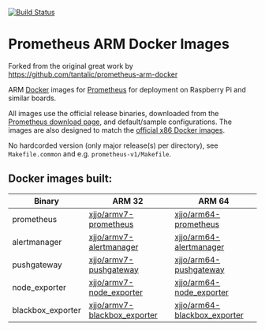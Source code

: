 [![Build
Status](https://travis-ci.org/jjo/prometheus-arm-docker.svg?branch=master)](https://travis-ci.org/jjo/prometheus-arm-docker)
# Prometheus ARM Docker Images

Forked from the original great work by
<https://github.com/tantalic/prometheus-arm-docker>

ARM [Docker][docker] images for [Prometheus][prometheus] for
deployment on Raspberry Pi and similar boards.

All images use the official release binaries, downloaded from the
[Prometheus download page][prom-downloads], and default/sample
configurations. The images are also designed to match the [official
x86 Docker images][prom-docker].

No hardcorded version (only major release(s) per directory), see
`Makefile.common` and e.g. `prometheus-v1/Makefile`.

## Docker images built:

| Binary     | ARM 32  | ARM 64 |
| ---------- | ------- | ------ |
| prometheus | [xjjo/armv7-prometheus](https://hub.docker.com/r/xjjo/armv7-prometheus) | [xjjo/arm64-prometheus](https://hub.docker.com/r/xjjo/arm64-prometheus) |
| alertmanager | [xjjo/armv7-alertmanager](https://hub.docker.com/r/xjjo/armv7-alertmanager) | [xjjo/arm64-alertmanager](https://hub.docker.com/r/xjjo/arm64-alertmanager) |
| pushgateway | [xjjo/armv7-pushgateway](https://hub.docker.com/r/xjjo/armv7-pushgateway) | [xjjo/arm64-pushgateway](https://hub.docker.com/r/xjjo/arm64-pushgateway) |
| node_exporter | [xjjo/armv7-node_exporter](https://hub.docker.com/r/xjjo/armv7-node_exporter) | [xjjo/arm64-node_exporter](https://hub.docker.com/r/xjjo/arm64-node_exporter) |
| blackbox_exporter | [xjjo/armv7-blackbox_exporter](https://hub.docker.com/r/xjjo/armv7-blackbox_exporter) | [xjjo/arm64-blackbox_exporter](https://hub.docker.com/r/xjjo/arm64-blackbox_exporter) |

[docker]: https://www.docker.com
[prometheus]: https://prometheus.io/
[prom-downloads]: https://prometheus.io/download/
[prom-docker]: https://hub.docker.com/r/prom/
